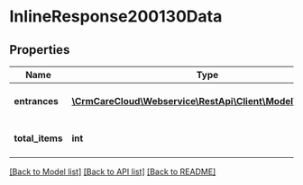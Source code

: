 # InlineResponse200130Data

## Properties
Name | Type | Description | Notes
------------ | ------------- | ------------- | -------------
**entrances** | [**\CrmCareCloud\Webservice\RestApi\Client\Model\Entrance[]**](Entrance.md) | List of available entrances | [optional] 
**total_items** | **int** | Count of all found entrances | [optional] 

[[Back to Model list]](../../README.md#documentation-for-models) [[Back to API list]](../../README.md#documentation-for-api-endpoints) [[Back to README]](../../README.md)

